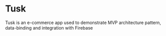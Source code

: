 # Tusk
Tusk is an e-commerce app used to demonstrate MVP architecture pattern, data-binding and integration with Firebase
